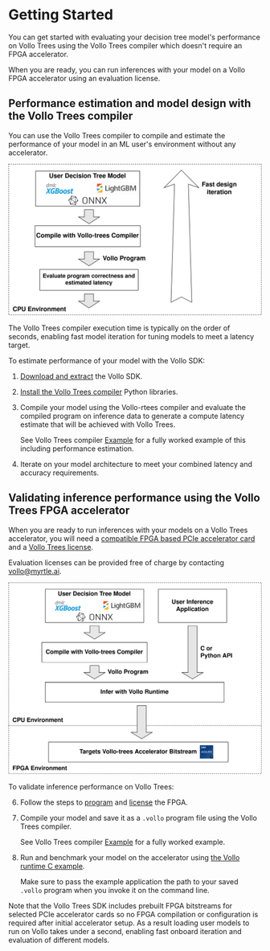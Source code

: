 # Getting Started

You can get started with evaluating your decision tree model's performance on Vollo Trees
using the Vollo Trees compiler which doesn't require an FPGA accelerator.

When you are ready, you can run inferences with your model on a Vollo FPGA
accelerator using an evaluation license.

## Performance estimation and model design with the Vollo Trees compiler

You can use the Vollo Trees compiler to compile and estimate the performance of
your model in an ML user's environment without any accelerator.

![CPU evaluation flow](assets/evaluation-flow-cpu-trees.svg)

The Vollo Trees compiler execution time is typically on the order of
seconds, enabling fast model iteration for tuning models to meet a latency
target.

To estimate performance of your model with the Vollo SDK:

1. [Download and extract](installation.md) the Vollo SDK.

2. [Install the Vollo Trees compiler](vollo-trees-compiler.md#installation) Python libraries.

3. Compile your model using the Vollo-rtees compiler and evaluate the compiled program
   on inference data to generate a compute latency estimate
   that will be achieved with Vollo Trees.

   See Vollo Trees compiler [Example](example-compiler.md) for a fully worked example
   of this including performance estimation.

4. Iterate on your model architecture to meet your combined latency and accuracy
   requirements.

## Validating inference performance using the Vollo Trees FPGA accelerator

When you are ready to run inferences with your models on a Vollo Trees accelerator,
you will need a [compatible FPGA based PCIe accelerator
card](system-requirements.md#accelerator-card-requirements) and a [Vollo Trees
license](licensing.md).

Evaluation licenses can be provided free of charge by contacting
<vollo@myrtle.ai>.

![FPGA evaluation flow](assets/evaluation-flow-trees.svg)

To validate inference performance on Vollo Trees:

<!-- markdownlint-disable MD029 -->

6. Follow the steps to [program](programming-the-fpga.md) and
   [license](licensing.md) the FPGA.

7. Compile your model and save it as a `.vollo` program file using the Vollo Trees
   compiler.

   See Vollo Trees compiler [Example](example-compiler.md) for a fully worked example.

8. Run and benchmark your model on the accelerator using [the Vollo runtime C
   example](running-an-example.md).

   Make sure to pass the example application the path to your saved `.vollo`
   program when you invoke it on the command line.

<!-- markdownlint-enable MD029 -->

Note that the Vollo Trees SDK includes prebuilt FPGA bitstreams for selected PCIe
accelerator cards so no FPGA compilation or configuration is required after
initial accelerator setup.
As a result loading user models to run on Vollo takes under a second, enabling
fast onboard iteration and evaluation of different models.
